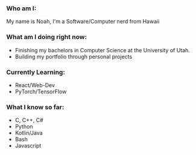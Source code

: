 ### Who am I: 
My name is Noah, I'm a Software/Computer nerd from Hawaii

### What am I doing right now:
- Finishing my bachelors in Computer Science at the University of Utah.
- Building my portfolio through personal projects

### Currently Learning:
- React/Web-Dev
- PyTorch/TensorFlow

### What I know so far:
- C, C++, C#
- Python
- Kotlin/Java
- Bash
- Javascript
